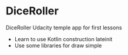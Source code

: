 # DiceRoller
 DiceRoller
Udacity temple app for first lessons 
- Learn to use Kotlin construction lateinit 
- Use some libraries for draw simple 
